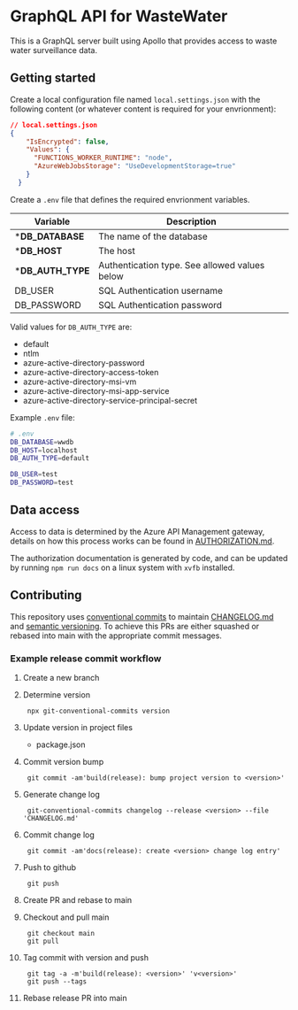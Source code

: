 # GraphQL API for WasteWater

This is a GraphQL server built using Apollo that provides access to waste
water surveillance data.

## Getting started

Create a local configuration file named `local.settings.json` with the following
content (or whatever content is required for your envrionment):

```json
// local.settings.json
{
    "IsEncrypted": false,
    "Values": {
      "FUNCTIONS_WORKER_RUNTIME": "node",
      "AzureWebJobsStorage": "UseDevelopmentStorage=true"
    }
  }
```

Create a `.env` file that defines the required envrionment variables.

| Variable          | Description                                   |
| ----------------- | --------------------------------------------- |
| ***DB_DATABASE**  | The name of the database                      |
| ***DB_HOST**      | The host                                      |
| ***DB_AUTH_TYPE** | Authentication type. See allowed values below |
| DB_USER           | SQL Authentication username                   |
| DB_PASSWORD       | SQL Authentication password                   |

Valid values for `DB_AUTH_TYPE` are:

  - default
  - ntlm
  - azure-active-directory-password
  - azure-active-directory-access-token
  - azure-active-directory-msi-vm
  - azure-active-directory-msi-app-service
  - azure-active-directory-service-principal-secret


Example `.env` file:

```bash
# .env
DB_DATABASE=wwdb
DB_HOST=localhost
DB_AUTH_TYPE=default

DB_USER=test
DB_PASSWORD=test
```

## Data access

Access to data is determined by the Azure API Management gateway, details on how
this process works can be found in [AUTHORIZATION.md](./docs/AUTHORIZATION.md).

The authorization documentation is generated by code, and can be updated by
running `npm run docs` on a linux system with `xvfb` installed.

## Contributing

This repository uses [conventional commits](https://www.conventionalcommits.org)
to maintain [CHANGELOG.md](CHANGELOG.md) and
[semantic versioning](https://semver.org/).  To achieve this PRs are either 
squashed or rebased into main with the appropriate commit messages.


### Example release commit workflow

1. Create a new branch
   
1. Determine version

        npx git-conventional-commits version

1. Update version in project files

    - package.json

1. Commit version bump

        git commit -am'build(release): bump project version to <version>'

1. Generate change log

        git-conventional-commits changelog --release <version> --file 'CHANGELOG.md'

1. Commit change log

        git commit -am'docs(release): create <version> change log entry'

1. Push to github

        git push

1. Create PR and rebase to main

1. Checkout and pull main

        git checkout main
        git pull

1. Tag commit with version and push

        git tag -a -m'build(release): <version>' 'v<version>'
        git push --tags

1.  Rebase release PR into main